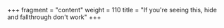 +++
fragment = "content"
weight = 110
title = "If you're seeing this, hide and fallthrough don't work"
+++
